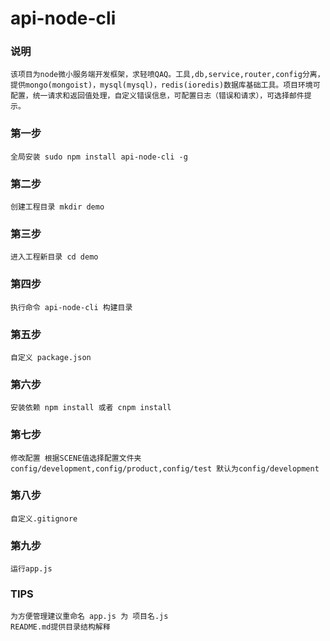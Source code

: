 # api-node-cli
### 说明
    该项目为node微小服务端开发框架，求轻喷QAQ。工具,db,service,router,config分离，提供mongo(mongoist)，mysql(mysql)，redis(ioredis)数据库基础工具。项目环境可配置，统一请求和返回值处理，自定义错误信息，可配置日志（错误和请求），可选择邮件提示。
### 第一步
    全局安装 sudo npm install api-node-cli -g
### 第二步
    创建工程目录 mkdir demo
### 第三步
    进入工程新目录 cd demo
### 第四步
    执行命令 api-node-cli 构建目录
### 第五步
    自定义 package.json 
### 第六步
    安装依赖 npm install 或者 cnpm install
### 第七步
    修改配置 根据SCENE值选择配置文件夹 config/development,config/product,config/test 默认为config/development
### 第八步
    自定义.gitignore
### 第九步
    运行app.js
    
### TIPS
    为方便管理建议重命名 app.js 为 项目名.js
    README.md提供目录结构解释